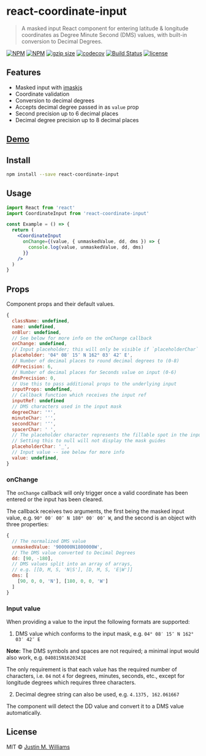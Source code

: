# react-coordinate-input

> A masked input React component for entering latitude &amp; longitude coordinates as Degree Minute Second (DMS) values, with built-in conversion to Decimal Degrees.

[![NPM](https://flat.badgen.net/npm/v/react-coordinate-input)](https://www.npmjs.com/package/react-coordinate-input)
[![NPM](https://flat.badgen.net/npm/dt/react-coordinate-input)](https://www.npmjs.com/package/react-coordinate-input)
[![gzip size](https://flat.badgen.net/bundlephobia/minzip/react-coordinate-input)](https://bundlephobia.com/result?p=react-coordinate-input)
[![codecov](https://flat.badgen.net/codecov/c/github/nerdstep/react-coordinate-input)](https://codecov.io/gh/nerdstep/react-coordinate-input)
[![Build Status](https://flat.badgen.net/travis/nerdstep/react-coordinate-input)](https://travis-ci.org/nerdstep/react-coordinate-input)
[![license](https://flat.badgen.net/github/license/nerdstep/react-coordinate-input)](./LICENSE)

## Features

- Masked input with [imaskjs](https://github.com/uNmAnNeR/imaskjs)
- Coordinate validation
- Conversion to decimal degrees
- Accepts decimal degree passed in as `value` prop
- Second precision up to 6 decimal places
- Decimal degree precision up to 8 decimal places

## [Demo](https://nerdstep.github.io/react-coordinate-input/)

## Install

```bash
npm install --save react-coordinate-input
```

## Usage

```jsx
import React from 'react'
import CoordinateInput from 'react-coordinate-input'

const Example = () => {
  return (
    <CoordinateInput
      onChange={(value, { unmaskedValue, dd, dms }) => {
        console.log(value, unmaskedValue, dd, dms)
      }}
    />
  )
}
```

## Props

Component props and their default values.

```javascript
{
  className: undefined,
  name: undefined,
  onBlur: undefined,
  // See below for more info on the onChange callback
  onChange: undefined,
  // Input placeholder; this will only be visible if `placeholderChar` is set to `null`
  placeholder: '04° 08′ 15″ N 162° 03′ 42″ E',
  // Number of decimal places to round decimal degrees to (0-8)
  ddPrecision: 6,
  // Number of decimal places for Seconds value on input (0-6)
  dmsPrecision: 0,
  // Use this to pass additional props to the underlying input
  inputProps: undefined,
  // Callback function which receives the input ref
  inputRef: undefined
  // DMS characters used in the input mask
  degreeChar: '°',
  minuteChar: '′',
  secondChar: '″',
  spacerChar: ' ',
  // The placeholder character represents the fillable spot in the input mask
  // Setting this to null will not display the mask guides
  placeholderChar: '_',
  // Input value -- see below for more info
  value: undefined,
}
```

### onChange

The `onChange` callback will only trigger once a valid coordinate has been entered or the input has been cleared.

The callback receives two arguments, the first being the masked input value, e.g. `90° 00′ 00″ N 180° 00′ 00″ W`, and the second is an object with three properties:

```javascript
{
  // The normalized DMS value
  unmaskedValue: '900000N1800000W',
  // The DMS value converted to Decimal Degrees
  dd: [90, -180],
  // DMS values split into an array of arrays,
  // e.g. [[D, M, S, 'N|S'], [D, M, S, 'E|W']]
  dms: [
    [90, 0, 0, 'N'], [180, 0, 0, 'W']
  ]
}
```

### Input value

When providing a value to the input the following formats are supported:

1. DMS value which conforms to the input mask, e.g. `04° 08′ 15″ N 162° 03′ 42″ E`

**Note:** The DMS symbols and spaces are not required; a minimal input would also work, e.g. `040815N1620342E`

The only requirement is that each value has the required number of characters, i.e. `04` not `4` for degrees, minutes, seconds, etc., except for longitude degrees which requires three characters.

2. Decimal degree string can also be used, e.g. `4.1375, 162.061667`

The component will detect the DD value and convert it to a DMS value automatically.

## License

MIT © [Justin M. Williams](https://github.com/nerdstep)
